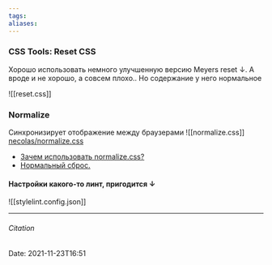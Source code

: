 ```yaml
---
tags: 
aliases: 
---
```

### CSS Tools: Reset CSS
Хорошо использовать немного улучшенную версию Meyers reset ↓. А вроде и не хорошо, а совсем плохо.. Но содержание у него нормальное

![[reset.css]] 

### Normalize
Синхронизирует отображение между браузерами
![[normalize.css]]
[necolas/normalize.css](https://github.com/necolas/normalize.css)
- [Зачем использовать normalize.css?](https://htmlacademy.ru/blog/64-about-normalize-css)
- [Нормальный сброс.](https://www.youtube.com/watch?v=KGYmOlNteas&t=48s)

#### Настройки какого-то линт, пригодится ↓
![[stylelint.config.json]]

---
###### Citation
Date: 2021-11-23T16:51
